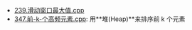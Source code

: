 


- [239.滑动窗口最大值.cpp](./239.滑动窗口最大值.cpp)
- [347.前-k-个高频元素.cpp](./347.前-k-个高频元素.cpp): 用**堆(Heap)**来排序前 k 个元素

